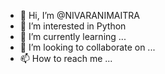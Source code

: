 - 👋 Hi, I’m @NIVARANIMAITRA
- 👀 I’m interested in Python
- 🌱 I’m currently learning ...
- 💞️ I’m looking to collaborate on ...
- 📫 How to reach me ...

<!---
NIVARANIMAITRA/NIVARANIMAITRA is a ✨ special ✨ repository because its `README.md` (this file) appears on your GitHub profile.
You can click the Preview link to take a look at your changes.
--->
